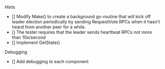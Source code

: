 
Hints
- [] Modify Make() to create a background go-routine that will kick off leader
election periodically by sending RequestVote RPCs when it hasn't heard from another
peer for a while.
- [] The tester requires that the leader sends heartbeat RPCs not more than 10x/second
- [] Implement GetState()

Debugging
- [] Add debugging to each component